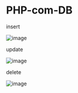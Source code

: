 # PHP-com-DB

insert 

![image](https://github.com/rafaelagonzatto/PHP-com-DB/assets/142946829/d33aada5-7cca-421d-b61f-c880b4ec5752)

update

![image](https://github.com/rafaelagonzatto/PHP-com-DB/assets/142946829/894510e2-64a9-499b-bdf9-9b9134889f4f)

delete 

![image](https://github.com/rafaelagonzatto/PHP-com-DB/assets/142946829/bfd0812d-cbbb-4a94-a39c-d006138559f6)


